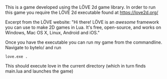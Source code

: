 
This is a game developed using the LÖVE 2d game library.
In order to run this game you require the LÖVE 2d executable found at https://love2d.org/

Excerpt from the LÖVE website: "Hi there! LÖVE is an *awesome* framework you can use to make 2D games in Lua. It's free, open-source, and works on Windows, Mac OS X, Linux, Android and iOS."

Once you have the executable you can run my game from the commandline.
Navigate to bytelo/ and run 

```
love.exe .
```

This should execute love in the current directory (which in turn finds main.lua and launches the game)